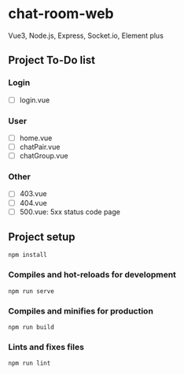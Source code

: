 # chat-room-web

Vue3, Node.js, Express, Socket.io, Element plus

## Project To-Do list

### Login

- [ ] login.vue

### User

- [ ] home.vue
- [ ] chatPair.vue
- [ ] chatGroup.vue

### Other

- [ ] 403.vue
- [ ] 404.vue
- [ ] 500.vue: 5xx status code page

## Project setup

```
npm install
```

### Compiles and hot-reloads for development

```
npm run serve
```

### Compiles and minifies for production

```
npm run build
```

### Lints and fixes files

```
npm run lint
```
